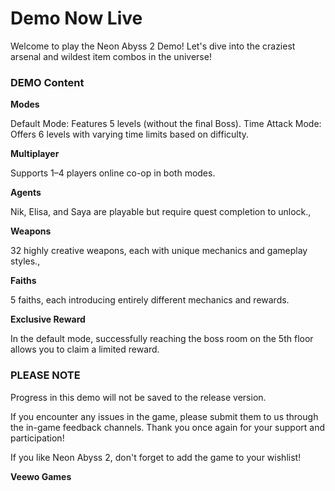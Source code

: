 # Demo Now Live

Welcome to play the Neon Abyss 2 Demo! Let's dive into the craziest arsenal and wildest item combos in the universe!

### **DEMO Content**

**Modes**

Default Mode: Features 5 levels (without the final Boss). Time Attack Mode: Offers 6 levels with varying time limits based on difficulty.

**Multiplayer**

Supports 1–4 players online co-op in both modes.

**Agents**

Nik, Elisa, and Saya are playable but require quest completion to unlock.,

**Weapons**

32 highly creative weapons, each with unique mechanics and gameplay styles.,

**Faiths**

5 faiths, each introducing entirely different mechanics and rewards.

**Exclusive Reward**

In the default mode, successfully reaching the boss room on the 5th floor allows you to claim a limited reward.

### **PLEASE NOTE**

Progress in this demo will not be saved to the release version.

If you encounter any issues in the game, please submit them to us through the in-game feedback channels. Thank you once again for your support and participation! 

If you like Neon Abyss 2, don't forget to add the game to your wishlist!

**Veewo Games**

